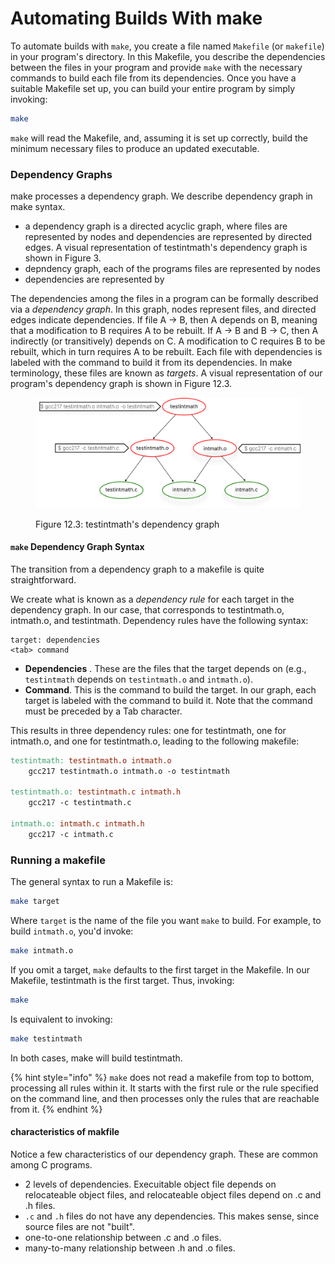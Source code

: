 # Automating Builds With make

To automate builds with `make`, you create a file named `Makefile` (or `makefile`) in your program's directory. In this Makefile, you describe the dependencies between the files in your program and provide `make` with the necessary commands to build each file from its dependencies. Once you have a suitable Makefile set up, you can build your entire program by simply invoking:

```bash
make
```

`make` will read the Makefile, and, assuming it is set up correctly, build the minimum necessary files to produce an updated executable.

### Dependency Graphs

make processes a dependency graph. We describe dependency graph in make syntax.&#x20;

* a dependency graph is a directed acyclic graph, where files are represented by nodes and dependencies are represented by directed edges. A visual representation of testintmath's dependency graph is shown in Figure 3.&#x20;
* &#x20;depndency graph, each of the programs files are represented by nodes
* dependencies are represented by&#x20;

The dependencies among the files in a program can be formally described via a _dependency graph_. In this graph, nodes represent files, and directed edges indicate dependencies. If file A -> B, then A depends on B, meaning that a modification to B requires A to be rebuilt. If A -> B and B -> C, then A indirectly (or transitively) depends on C. A modification to C requires B to be rebuilt, which in turn requires A to be rebuilt. Each file with dependencies is labeled with the command to build it from its dependencies. In make terminology, these files are known as _targets_. A visual representation of our program's dependency graph is shown in Figure 12.3.

<figure><img src="../.gitbook/assets/Group 125 (1).png" alt="" width="563"><figcaption><p>Figure 12.3: testintmath's dependency graph</p></figcaption></figure>

#### `make` Dependency Graph Syntax

The transition from a dependency graph to a makefile is quite straightforward.

We create what is known as a _dependency rule_ for each target in the dependency graph. In our case, that corresponds to testintmath.o, intmath.o, and testintmath. Dependency rules have the following syntax:

```
target: dependencies
<tab> command
```

* **Dependencies** . These are the files that the target depends on (e.g., `testintmath` depends on `testintmath.o` and `intmath.o`).
* **Command**. This is the command to build the target. In our graph, each target is labeled with the command to build it. Note that the command must be preceded by a Tab character.

This results in three dependency rules: one for testintmath, one for intmath.o, and one for testintmath.o, leading to the following makefile:

```makefile
testintmath: testintmath.o intmath.o
    gcc217 testintmath.o intmath.o -o testintmath

testintmath.o: testintmath.c intmath.h
    gcc217 -c testintmath.c

intmath.o: intmath.c intmath.h
    gcc217 -c intmath.c
```

### Running a makefile

The general syntax to run a Makefile is:

```bash
make target
```

Where `target` is the name of the file you want `make` to build. For example, to build `intmath.o`, you'd invoke:

```bash
make intmath.o
```

If you omit a target, `make` defaults to the first target in the Makefile. In our Makefile, testintmath is the first target. Thus, invoking:

```bash
make
```

Is equivalent to invoking:

```bash
make testintmath
```

In both cases, make will build testintmath.

{% hint style="info" %}
`make` does not read a makefile from top to bottom, processing all rules within it. It starts with the first rule or the rule specified on the command line, and then processes only the rules that are reachable from it.
{% endhint %}

#### characteristics of makfile

Notice a few characteristics of our dependency graph. These are common among C programs.

* 2 levels of dependencies. Execuitable object file depends on relocateable object files, and relocateable object files depend on .c and .h files.
* `.c` and `.h` files do not have any dependencies. This makes sense, since source files are not "built".
* one-to-one relationship between .c and .o files.
* many-to-many relationship between .h and .o files.
